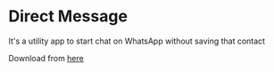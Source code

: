 # Direct Message

It's a utility app to start chat on WhatsApp without saving that contact

Download from 
[here](https://github.com/NishantTheProgrammer/DirectMessage/raw/master/build/direct-message.apk)